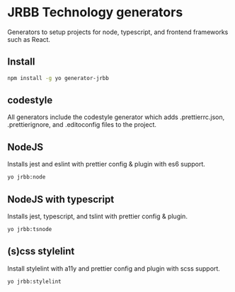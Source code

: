 # JRBB Technology generators

Generators to setup projects for node, typescript, and frontend frameworks
such as React.

## Install

```bash
npm install -g yo generator-jrbb
```

## codestyle

All generators include the codestyle generator which adds .prettierrc.json,
.prettierignore, and .editoconfig files to the project.

## NodeJS

Installs jest and eslint with prettier config & plugin with es6 support.

```bash
yo jrbb:node
```

## NodeJS with typescript

Installs jest, typescript, and tslint with prettier config & plugin.

```bash
yo jrbb:tsnode
```

## (s)css stylelint

Install stylelint with a11y and prettier config and plugin with scss support.

```bash
yo jrbb:stylelint
```
